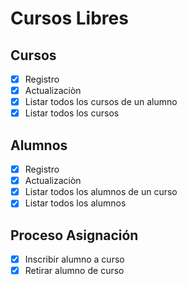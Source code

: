 # Cursos Libres

## Cursos
- [x] Registro
- [x] Actualizaciòn
- [x] Listar todos los cursos de un alumno
- [x] Listar todos los cursos

## Alumnos
- [x] Registro
- [x] Actualizaciòn
- [x] Listar todos los alumnos de un curso
- [x] Listar todos los alumnos

## Proceso Asignación
- [x] Inscribir alumno a curso
- [x] Retirar alumno de curso
